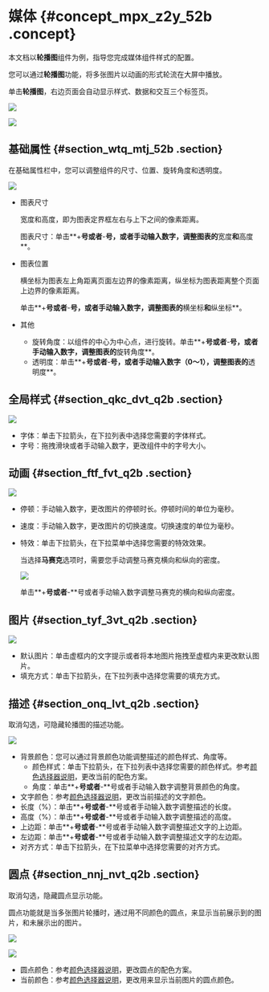 # 媒体 {#concept_mpx_z2y_52b .concept}

本文档以**轮播图**组件为例，指导您完成媒体组件样式的配置。

您可以通过**轮播图**功能，将多张图片以动画的形式轮流在大屏中播放。

单击**轮播图**，右边页面会自动显示样式、数据和交互三个标签页。

![](http://static-aliyun-doc.oss-cn-hangzhou.aliyuncs.com/assets/img/17694/153725885010674_zh-CN.png)

![](http://static-aliyun-doc.oss-cn-hangzhou.aliyuncs.com/assets/img/17694/153725885010675_zh-CN.png)

## 基础属性 {#section_wtq_mtj_52b .section}

在基础属性栏中，您可以调整组件的尺寸、位置、旋转角度和透明度。

![](http://static-aliyun-doc.oss-cn-hangzhou.aliyuncs.com/assets/img/17491/15372588509287_zh-CN.png)

-   图表尺寸

    宽度和高度，即为图表定界框左右与上下之间的像素距离。

    图表尺寸：单击**+**号或者**-**号，或者手动输入数字，调整图表的**宽度**和**高度**。

-   图表位置

    横坐标为图表左上角距离页面左边界的像素距离，纵坐标为图表距离整个页面上边界的像素距离。

    单击**+**号或者**-**号，或者手动输入数字，调整图表的**横坐标**和**纵坐标**。

-   其他
    -   旋转角度：以组件的中心为中心点，进行旋转。单击**+**号或者**-**号，或者手动输入数字，调整图表的**旋转角度**。
    -   透明度：单击**+**号或者**-**号，或者手动输入数字（0～1），调整图表的**透明度**。

## 全局样式 {#section_qkc_dvt_q2b .section}

![](http://static-aliyun-doc.oss-cn-hangzhou.aliyuncs.com/assets/img/17694/153725885010677_zh-CN.png)

-   字体：单击下拉箭头，在下拉列表中选择您需要的字体样式。
-   字号：拖拽滑块或者手动输入数字，更改组件中的字号大小。

## 动画 {#section_ftf_fvt_q2b .section}

![](http://static-aliyun-doc.oss-cn-hangzhou.aliyuncs.com/assets/img/17694/153725885010678_zh-CN.png)

-   停顿：手动输入数字，更改图片的停顿时长。停顿时间的单位为毫秒。
-   速度：手动输入数字，更改图片的切换速度。切换速度的单位为毫秒。
-   特效：单击下拉箭头，在下拉菜单中选择您需要的特效效果。

    当选择**马赛克**选项时，需要您手动调整马赛克横向和纵向的密度。

    ![](http://static-aliyun-doc.oss-cn-hangzhou.aliyuncs.com/assets/img/17694/153725885010679_zh-CN.png)

    单击**+**号或者**-**号或者手动输入数字调整马赛克的横向和纵向密度。


## 图片 {#section_tyf_3vt_q2b .section}

![](http://static-aliyun-doc.oss-cn-hangzhou.aliyuncs.com/assets/img/17694/153725885010680_zh-CN.png)

-   默认图片：单击虚框内的文字提示或者将本地图片拖拽至虚框内来更改默认图片。
-   填充方式：单击下拉箭头，在下拉列表中选择您需要的填充方式。

## 描述 {#section_onq_lvt_q2b .section}

取消勾选，可隐藏轮播图的描述功能。

![](http://static-aliyun-doc.oss-cn-hangzhou.aliyuncs.com/assets/img/17694/153725885010681_zh-CN.png)

-   背景颜色：您可以通过背景颜色功能调整描述的颜色样式、角度等。
    -   颜色样式：单击下拉箭头，在下拉列表中选择您需要的颜色样式。参考[颜色选择器说明](cn.zh-CN/用户指南/管理组件/设置组件样式/配置项说明.md#section_kdw_vj4_t2b)，更改当前的配色方案。
    -   角度：单击**+**号或者**-**号或者手动输入数字调整背景颜色的角度。
-   文字颜色：参考[颜色选择器说明](cn.zh-CN/用户指南/管理组件/设置组件样式/配置项说明.md#section_kdw_vj4_t2b)，更改当前描述的文字颜色。
-   长度（%）：单击**+**号或者**-**号或者手动输入数字调整描述的长度。
-   高度（%）：单击**+**号或者**-**号或者手动输入数字调整描述的高度。
-   上边距：单击**+**号或者**-**号或者手动输入数字调整描述文字的上边距。
-   左边距：单击**+**号或者**-**号或者手动输入数字调整描述文字的左边距。
-   对齐方式：单击下拉箭头，在下拉菜单中选择您需要的对齐方式。

## 圆点 {#section_nnj_nvt_q2b .section}

取消勾选，隐藏圆点显示功能。

圆点功能就是当多张图片轮播时，通过用不同颜色的圆点，来显示当前展示到的图片，和未展示出的图片。

![](http://static-aliyun-doc.oss-cn-hangzhou.aliyuncs.com/assets/img/17694/153725885010682_zh-CN.png)

![](http://static-aliyun-doc.oss-cn-hangzhou.aliyuncs.com/assets/img/17694/153725885010683_zh-CN.png)

-   圆点颜色：参考[颜色选择器说明](cn.zh-CN/用户指南/管理组件/设置组件样式/配置项说明.md#section_kdw_vj4_t2b)，更改圆点的配色方案。
-   当前颜色：参考[颜色选择器说明](cn.zh-CN/用户指南/管理组件/设置组件样式/配置项说明.md#section_kdw_vj4_t2b)，更改用来显示当前图片的圆点颜色。

